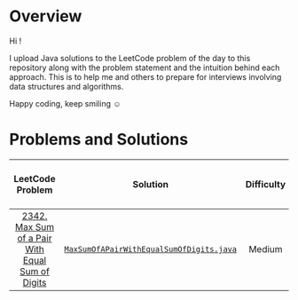 # Overview
Hi !

I upload Java solutions to the LeetCode problem of the day to this repository along with the problem statement and the intuition behind each approach. This is to help me and others to prepare for interviews involving data structures and algorithms.

Happy coding, keep smiling ☺️

# Problems and Solutions
|LeetCode Problem|Solution|Difficulty|Are Unit Tests Written|
|:-------------:|:-------------:|:-----:|:---:|
|[2342. Max Sum of a Pair With Equal Sum of Digits](https://leetcode.com/problems/max-sum-of-a-pair-with-equal-sum-of-digits/description/)|[`MaxSumOfAPairWithEqualSumOfDigits.java`](https://github.com/DhruvSaraswat/LeetCode-Solutions/blob/main/src/02342-Max-Sum-of-a-Pair-With-Equal-Sum-Of-Digits/main/MaxSumOfAPairWithEqualSumOfDigits.java)|Medium|[Yes](https://github.com/DhruvSaraswat/LeetCode-Solutions/blob/main/src/02342-Max-Sum-of-a-Pair-With-Equal-Sum-Of-Digits/test/MaxSumOfAPairWithEqualSumOfDigitsTest.java)|
